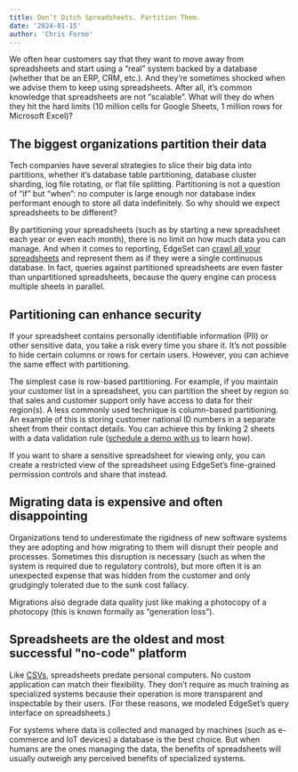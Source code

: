 ```yaml
---
title: Don’t Ditch Spreadsheets. Partition Them.
date: '2024-01-15'
author: 'Chris Forno'
---
```


We often hear customers say that they want to move away from spreadsheets and start using a “real” system backed by a database (whether that be an ERP, CRM, etc.). And they’re sometimes shocked when we advise them to keep using spreadsheets. After all, it’s common knowledge that spreadsheets are not “scalable”. What will they do when they hit the hard limits (10 million cells for Google Sheets, 1 million rows for Microsoft Excel)?

## The biggest organizations partition their data

Tech companies have several strategies to slice their big data into partitions, whether it’s database table partitioning, database cluster sharding, log file rotating, or flat file splitting. Partitioning is not a question of “if” but “when”: no computer is large enough nor database index performant enough to store all data indefinitely. So why should we expect spreadsheets to be different?

By partitioning your spreadsheets (such as by starting a new spreadsheet each year or even each month), there is no limit on how much data you can manage. And when it comes to reporting, EdgeSet can [crawl all your spreadsheets](why-you-need-automatic-inference) and represent them as if they were a single continuous database. In fact, queries against partitioned spreadsheets are even faster than unpartitioned spreadsheets, because the query engine can process multiple sheets in parallel.

## Partitioning can enhance security

If your spreadsheet contains personally identifiable information (PII) or other sensitive data, you take a risk every time you share it. It’s not possible to hide certain columns or rows for certain users. However, you can achieve the same effect with partitioning.

The simplest case is row-based partitioning. For example, if you maintain your customer list in a spreadsheet, you can partition the sheet by region so that sales and customer support only have access to data for their region(s). A less commonly used technique is column-based partitioning. An example of this is storing customer national ID numbers in a separate sheet from their contact details. You can achieve this by linking 2 sheets with a data validation rule ([schedule a demo with us](https://www.tetmon.com/get-demo) to learn how).

If you want to share a sensitive spreadsheet for viewing only, you can create a restricted view of the spreadsheet using EdgeSet’s fine-grained permission controls and share that instead.

## Migrating data is expensive and often disappointing

Organizations tend to underestimate the rigidness of new software systems they are adopting and how migrating to them will disrupt their people and processes. Sometimes this disruption is necessary (such as when the system is required due to regulatory controls), but more often it is an unexpected expense that was hidden from the customer and only grudgingly tolerated due to the sunk cost fallacy.

Migrations also degrade data quality just like making a photocopy of a photocopy (this is known formally as “generation loss”).

## Spreadsheets are the oldest and most successful "no-code" platform

Like [CSVs](our-obsession-with-security), spreadsheets predate personal computers. No custom application can match their flexibility. They don’t require as much training as specialized systems because their operation is more transparent and inspectable by their users. (For these reasons, we modeled EdgeSet’s query interface on spreadsheets.)

For systems where data is collected and managed by machines (such as e-commerce and IoT devices) a database is the best choice. But when humans are the ones managing the data, the benefits of spreadsheets will usually outweigh any perceived benefits of specialized systems.
